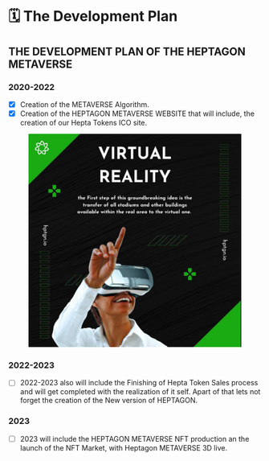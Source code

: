 # 🗓 The Development Plan

## THE DEVELOPMENT PLAN OF THE HEPTAGON METAVERSE

### 2020-2022

* [x] Creation of the METAVERSE Algorithm.
* [x] Creation of the HEPTAGON METAVERSE WEBSITE that will include, the creation of our Hepta Tokens ICO site.

<figure><img src="../.gitbook/assets/photo_2022-10-24_19-22-28.jpg" alt=""><figcaption></figcaption></figure>

### 2022-2023

* [ ] 2022-2023 also will include the Finishing of Hepta Token Sales process and will get completed with the realization of it self. Apart of that lets not forget the creation of the New version of HEPTAGON.

### 2023

* [ ] 2023 will include the HEPTAGON METAVERSE NFT production an the launch of the NFT Market, with Heptagon METAVERSE 3D live.

